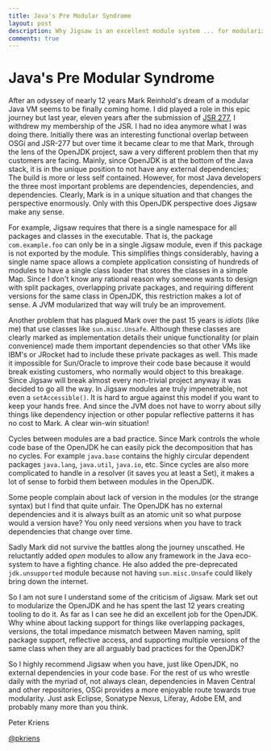 ```yaml
---
title: Java's Pre Modular Syndrome
layout: post
description: Why Jigsaw is an excellent module system ... for modularizing OpenJDK
comments: true
---
```

# Java's Pre Modular Syndrome

After an odyssey of nearly 12 years Mark Reinhold's dream of a modular Java VM seems to be finally coming home. I did played a role in this epic journey but last year, eleven years after the submission of [JSR 277][1], I withdrew my membership of the JSR. I had no idea anymore what I was doing there. Initially there was an interesting functional overlap between OSGi and JSR-277 but over time it became clear to me that Mark, through the lens of the OpenJDK project, saw a very different problem then that my customers are facing. Mainly, since OpenJDK is at the bottom of the Java stack, it is in the unique position to not have any external dependencies; The build is more or less self contained. However, for most Java developers the three most important problems are dependencies, dependencies, and dependencies. Clearly, Mark is in a unique situation and that changes the perspective enormously. Only with this OpenJDK perspective does Jigsaw make any sense.

For example, Jigsaw requires that there is a single namespace for all packages and classes in the executable. That is, the package `com.example.foo` can only be in a single Jigsaw module, even if this package is not exported by the module. This simplifies things considerably, having a single name space allows a complete application consisting of hundreds of modules to have a single  class loader that stores the classes in a simple Map. Since I don't know  any rational reason  why someone wants to design with split packages, overlapping private  packages, and requiring different  versions for the same class in OpenJDK, this restriction makes a lot of sense. A JVM modularized that way  will truly be an improvement.

Another problem that has plagued Mark over the past 15 years is _idiots_ (like me) that use classes like  `sun.misc.Unsafe`. Although these classes are clearly marked as implementation details their unique functionality (or plain convenience) made them important dependencies so that other VMs like IBM's or JRocket had to include these private packages as well. This made it impossible for Sun/Oracle to improve their code base because it would break existing customers, who normally would object to this breakage. Since Jigsaw will break almost every non-trivial project anyway it was decided to go all the way. In Jigsaw modules are truly  impenetrable, not even a `setAccessible()`. It is hard to argue against this model if you want to keep your hands free. And since the JVM does not have to worry about silly things like dependency injection or other popular reflective patterns it has no cost to Mark. A clear win-win situation! 

Cycles between modules are a bad practice. Since Mark controls the whole code base of the OpenJDK he can easily pick the decomposition that has no cycles. For example `java.base` contains the highly circular dependent packages `java.lang`, `java.util`, `java.io`, etc. Since cycles are also more complicated to handle in a resolver (it saves you at least a Set), it makes a lot of sense to forbid them between modules in the OpenJDK. 

Some people complain about lack of version in the modules (or the strange syntax) but I find that quite unfair. The OpenJDK has no external dependencies and it is always built as an atomic unit so what purpose would a version have? You only need versions when you have to track dependencies that change over time. 

Sadly Mark did not survive the battles along the journey unscathed. He reluctantly added _open_ modules to allow any framework in the Java eco-system to have a fighting chance. He also added the pre-deprecated `jdk.unsupported` module because not having `sun.misc.Unsafe` could likely bring down the internet.  

So I am not sure I understand some of the criticism of Jigsaw. Mark set out to modularize the OpenJDK and he has spent the last 12 years creating tooling to do it.  As far as I can see he did an excellent job for the OpenJDK. Why whine about lacking support for things like overlapping packages, versions, the total impedance mismatch between Maven naming, split package support, reflective access, and supporting multiple versions of the same class when they are all arguably bad practices for the OpenJDK?

So I highly recommend Jigsaw when you have, just like OpenJDK, no external dependencies in your code base. For the rest of us who wrestle daily with the myriad of, not always clean, dependencies in Maven Central and other repositories, OSGi provides a more enjoyable route towards true modularity. Just ask Eclipse, Sonatype Nexus, Liferay, Adobe EM, and probably many more than you think.

  Peter Kriens
 
 [@pkriens](https://twitter.com/pkriens)

[1]: https://jcp.org/en/jsr/detail?id=277
